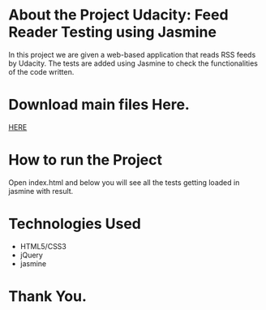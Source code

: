 # About the Project Udacity: Feed Reader Testing using Jasmine

In this project we are given a web-based application that reads RSS feeds by Udacity. The tests are added using Jasmine to check the functionalities of the code written.

# Download main files Here.
[HERE](https://github.com/udacity/frontend-nanodegree-feedreader)

# How to run the Project
Open index.html and below you will see all the tests getting loaded in jasmine with result.


# Technologies Used

- HTML5/CSS3
- jQuery
- jasmine
# Thank You.
